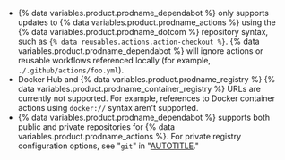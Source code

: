 - {% data variables.product.prodname_dependabot %} only supports updates to {% data variables.product.prodname_actions %} using the {% data variables.product.prodname_dotcom %} repository syntax, such as `{% data reusables.actions.action-checkout %}`. {% data variables.product.prodname_dependabot %} will ignore actions or reusable workflows referenced locally (for example, `./.github/actions/foo.yml`).
- Docker Hub and {% data variables.product.prodname_registry %} {% data variables.product.prodname_container_registry %} URLs are currently not supported. For example, references to Docker container actions using `docker://` syntax aren't supported.
- {% data variables.product.prodname_dependabot %} supports both public and private repositories for {% data variables.product.prodname_actions %}. For private registry configuration options, see "`git`" in "[AUTOTITLE](/code-security/dependabot/dependabot-version-updates/configuration-options-for-the-dependabot.yml-file#git)."

